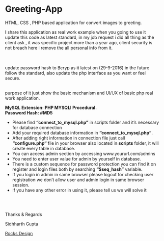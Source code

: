 # Greeting-App
<p>HTML, CSS , PHP based application for convert images to greeting.</p>

<p>
I share this application as real work example when you going to use it update this code as latest standard, in my job request i did all thing as the client ask , it was specific project more than a year ago, client security is not breach here i remove the all personal info from it.

<br /><br />
update password hash to Bcryp as it latest on (29-9-2016) in the future follow the standard, also update the php interface as you want or feel secure.
<br /><br />

purpose of it just show the basic mechanism and UI/UX of basic php real work application.

</p>

<p><b>MySQL Extension: PHP MYSQLI Procedural.</b><br />
<b>Password Hash: #MD5</b></p>
<ul>
<li>Please find <b>“connect_to_mysql.php”</b> in scripts folder and it’s necessary for database connection</li>
<li>Add your required database information in <b>“connect_to_mysql.php”</b>.</li>
<li>After adding right information in connection file just call <b>“configure.php“</b> file in your browser also located in <b>scripts</b> folder, it will create every table in database.</li>
<li>You can access admin section by accessing www.yoururl.com/admins</li>
<li>You need to enter user value for admin by yourself in database.</li>
<li>There is a custom sequence for password protection you can find it on register and login files both by searching <b>“$seq_hash”</b> variable.</li>
<li>If you login in admin in same browser please logout for checking user registration we don’t allow user and admin login in same browser session.</li>
<li>If you have any other error in using it, please tell us we will solve it</li>
</ul>

<br /><br />

<p>Thanks & Regards</p>
<p>Sidhharth Gupta</p>
<a href="http://www.rocksdesign.in" target="_blank">Rocks Design </a>
